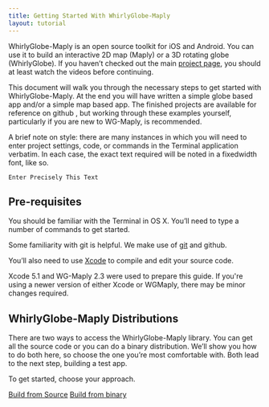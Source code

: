 ```yaml
---
title: Getting Started With WhirlyGlobe-Maply
layout: tutorial
---
```


WhirlyGlobe-Maply is an open source toolkit for iOS and Android. You can use it to build an interactive 2D map (Maply) or a 3D rotating globe (WhirlyGlobe).  If you haven’t checked out the main [project page](http://mousebird.github.io/WhirlyGlobe/), you should at least watch the videos before continuing.

This document will walk you through the necessary steps to get started with WhirlyGlobe-­Maply. At the end you will have written a simple globe ­based app and/or a simple map based app. The finished projects are available for reference on github <here>, but working through these examples yourself, particularly if you are new to WG-­Maply, is recommended.

A brief note on style: there are many instances in which you will need to enter project settings, code, or commands in the Terminal application verbatim. In each case, the exact text required will be noted in a fixed­width font, like so.

	Enter Precisely This Text

## Pre-requisites

You should be familiar with the Terminal in OS X.  You’ll need to type a number of commands to get started.

Some familiarity with git is helpful.  We make use of [git](http://en.wikipedia.org/wiki/Git_(software)) and github.

You’ll also need to use [Xcode](http://en.wikipedia.org/wiki/Xcode) to compile and edit your source code.

Xcode 5.1 and WG­-Maply 2.3 were used to prepare this guide. If you're using a newer version of either Xcode or WG­Maply, there may be minor changes required.

## WhirlyGlobe-Maply Distributions

There are two ways to access the WhirlyGlobe-Maply library.  You can get all the source code or you can do a binary distribution.  We’ll show you how to do both here, so choose the one you’re most comfortable with.  Both lead to the next step, building a test app.

To get started, choose your approach.

[Build from Source](building_from_source.html)  [Build from binary](building_from_binary.html)
